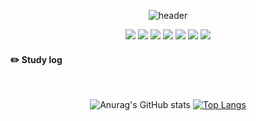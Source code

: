 <div align="center">
 
![header](https://capsule-render.vercel.app/api?type=cylinder&color=F6CED8&height=150&section=header&text=thdalswl1013&fontColor=ffffff&fontSize=70&animation=fadeIn&fontAlignY=55)

 <img src="https://img.shields.io/badge/Python-E3CEF6?style=flat&logo=Python&logoColor=white"/> <img src="https://img.shields.io/badge/Java-CECEF6?style=flat&logo=Python&logoColor=white"/> <img src="https://img.shields.io/badge/C-CEE3F6?style=flat&logo=Python&logoColor=white"/> <img src="https://img.shields.io/badge/HTML-F6CEEC?style=flat&logo=Python&logoColor=white"/> <img src="https://img.shields.io/badge/CSS-CEF6D8?style=flat&logo=Python&logoColor=white"/> <img src="https://img.shields.io/badge/JavaScript-F3E2A9?style=flat&logo=Python&logoColor=white"/> <img src="https://img.shields.io/badge/Kotlin-F6CECE?style=flat&logo=Python&logoColor=white"/>
</div>


#### :pencil2: Study log
 <div align="center">

  <br/>
  
![Anurag's GitHub stats](https://github-readme-stats.vercel.app/api?username=thdalswl1013&show_icons=true&theme=highcontrast)  [![Top Langs](https://github-readme-stats.vercel.app/api/top-langs/?username=thdalswl1013&layout=compact)](https://github.com/anuraghazra/github-readme-stats)   
  
  
</div>
